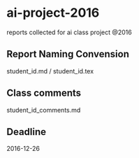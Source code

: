 # ai-project-2016
reports collected for ai class project @2016

## Report Naming Convension
student_id.md / student_id.tex

## Class comments
student_id_comments.md

## Deadline
2016-12-26
